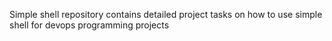 Simple shell repository contains detailed project tasks on how to use simple shell for devops programming projects
